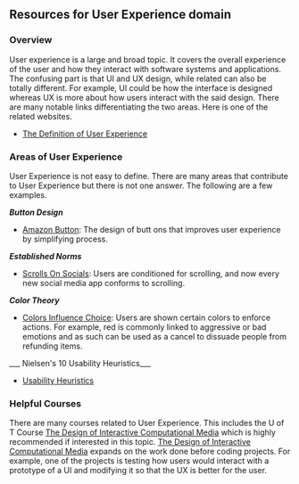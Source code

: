 ## Resources for User Experience domain

### Overview

User experience is a large and broad topic. It covers the overall experience of the user and how they interact with software systems and applications. The confusing part is that UI and UX design, while related can also be totally different. For example, UI could be how the interface is designed whereas UX is more about how users interact with the said design.
There are many notable links differentiating the two areas. Here is one of the related websites.

- [The Definition of User Experience](https://www.nngroup.com/articles/definition-user-experience/)

### Areas of User Experience

User Experience is not easy to define. There are many areas that contribute to User Experience but there is not one answer. The following are a few examples.

___Button Design___ 
- [Amazon Button](https://medium.com/@cccalibour/how-ux-design-makes-a-difference-amazons-continue-button-901618a8b00e): The design of butt
ons that improves user experience by simplifying process.

___Established Norms___
- [Scrolls On Socials](https://forgeandsmith.com/blog/scrolling-vs-clicking-whats-the-preferred-user-experience/): Users are conditioned for scrolling, and now every new social media app conforms to scrolling.

___Color Theory___
- [Colors Influence Choice](https://usabilitygeek.com/colour-user-experience-psychology/#:~:text=Colour%20plays%20a%20crucial%20role,and%20identified%20with%20your%20industry.): Users are shown certain colors to enforce actions. For example, red is commonly linked to aggressive or bad emotions and as such can be used as a cancel to dissuade people from refunding items.

___ Nielsen's 10 Usability Heuristics___
- [Usability Heuristics](./User_Experience/Usability_Heuristics.md)

### Helpful Courses

There are many courses related to User Experience. This includes the U of T Course [The Design of Interactive Computational Media](https://artsci.calendar.utoronto.ca/course/csc318h1) which is highly recommended if interested in this topic. [The Design of Interactive Computational Media](https://artsci.calendar.utoronto.ca/course/csc318h1) expands on the work done before coding projects. For example, one of the projects is testing how users would interact with a prototype of a UI and modifying it so that the UX is better for the user.
